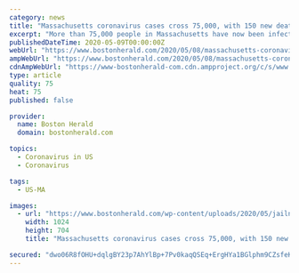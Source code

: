```yaml
---
category: news
title: "Massachusetts coronavirus cases cross 75,000, with 150 new deaths"
excerpt: "More than 75,000 people in Massachusetts have now been infected by the novel coronavirus as cases climbed by 1,612 on Friday and the state reported another 150 deaths."
publishedDateTime: 2020-05-09T00:00:00Z
webUrl: "https://www.bostonherald.com/2020/05/08/massachusetts-coronavirus-cases-cross-75000-with-150-new-deaths/"
ampWebUrl: "https://www.bostonherald.com/2020/05/08/massachusetts-coronavirus-cases-cross-75000-with-150-new-deaths/amp/"
cdnAmpWebUrl: "https://www-bostonherald-com.cdn.ampproject.org/c/s/www.bostonherald.com/2020/05/08/massachusetts-coronavirus-cases-cross-75000-with-150-new-deaths/amp/"
type: article
quality: 75
heat: 75
published: false

provider:
  name: Boston Herald
  domain: bostonherald.com

topics:
  - Coronavirus in US
  - Coronavirus

tags:
  - US-MA

images:
  - url: "https://www.bostonherald.com/wp-content/uploads/2020/05/jailnl01.jpg?w=1024&h=705"
    width: 1024
    height: 704
    title: "Massachusetts coronavirus cases cross 75,000, with 150 new deaths"

secured: "dwo06R8fOHU+dqlgBY23p7AhYlBp+7Pv0kaqQSEq+ErgHYa1BGlphm9CZsfeKmgCtbmeoH9ytW466jrRWAIzp0u49n1C9qqPQy6gQFqhFxjTYjR9NOZbShIMddO88cB0Ls0TDF23DRIJeifdoWTStca6Jw5FoZBwvqLvS/MJOjCMs5hHOGYmQDDpfCoZq1mnv8HZbPVCtaRh8sgpwPUq3cK8ELqjhNxCnEDLyWyoegwaq4UbADJv9/XKZ6puM8jyNmhoRnDbaqcMO8JMgnNjMyflMP5evZ8/OEXwB7CcdJn+iMIFHvUQ6AoFpHTDE6qxnZnggeCKl9e5Nzq+Vxy6ynHHyrETQgL/TH0AUeYqbAG9Ja9jpsNvOWrWYI9oeySs/9lzVxK7T0NNftYcu2ADOxf3lpARBNY+4Mv/xUFIHuHy23NfRBybeuZVf5biaFNLpHEBgcCv215OwW8ZJfzXTgSMUgDRNsBH45x69pbGf4c=;o/lRT2l4eaa72q962yGLWw=="
---
```


